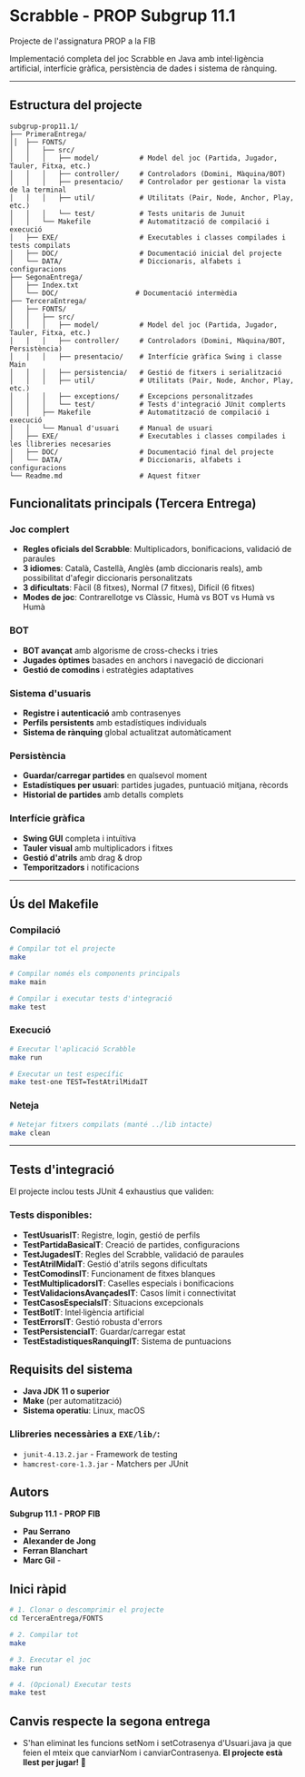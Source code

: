 #  Scrabble - PROP Subgrup 11.1

Projecte de l'assignatura PROP a la FIB

Implementació completa del joc Scrabble en Java amb intel·ligència artificial, interfície gràfica, persistència de dades i sistema de rànquing.

---

##  Estructura del projecte

```
subgrup-prop11.1/
├── PrimeraEntrega/
││  ├── FONTS/
│   │   ├── src/
│   │   │   ├── model/          # Model del joc (Partida, Jugador, Tauler, Fitxa, etc.)
│   │   │   ├── controller/     # Controladors (Domini, Màquina/BOT)
│   │   │   ├── presentacio/    # Controlador per gestionar la vista de la terminal
│   │   │   ├── util/           # Utilitats (Pair, Node, Anchor, Play, etc.)
│   │   │   └── test/           # Tests unitaris de Junuit
│   │   └── Makefile            # Automatització de compilació i execució
│   ├── EXE/                    # Executables i classes compilades i tests compilats
│   ├── DOC/                    # Documentació inicial del projecte
│   └── DATA/                   # Diccionaris, alfabets i configuracions
├── SegonaEntrega/
│   ├── Index.txt
│   └── DOC/                   # Documentació intermèdia
├── TerceraEntrega/
│   ├── FONTS/
│   │   ├── src/
│   │   │   ├── model/          # Model del joc (Partida, Jugador, Tauler, Fitxa, etc.)
│   │   │   ├── controller/     # Controladors (Domini, Màquina/BOT, Persistència)
│   │   │   ├── presentacio/    # Interfície gràfica Swing i classe Main
│   │   │   ├── persistencia/   # Gestió de fitxers i serialització
│   │   │   ├── util/           # Utilitats (Pair, Node, Anchor, Play, etc.)
│   │   │   ├── exceptions/     # Excepcions personalitzades
│   │   │   └── test/           # Tests d'integració JUnit complerts
│   │   ├── Makefile            # Automatització de compilació i execució
│   │   └── Manual d'usuari     # Manual de usuari
│   ├── EXE/                    # Executables i classes compilades i les llibreries necesaries
│   ├── DOC/                    # Documentació final del projecte
│   └── DATA/                   # Diccionaris, alfabets i configuracions
└── Readme.md                   # Aquest fitxer
```



##  Funcionalitats principals (Tercera Entrega)

###  **Joc complert**
- **Regles oficials del Scrabble**: Multiplicadors, bonificacions, validació de paraules
- **3 idiomes**: Català, Castellà, Anglès (amb diccionaris reals), amb possibilitat d'afegir diccionaris personalitzats
- **3 dificultats**: Fàcil (8 fitxes), Normal (7 fitxes), Difícil (6 fitxes)
- **Modes de joc**: Contrarellotge vs Clàssic, Humà vs BOT vs Humà vs Humà

###  **BOT**
- **BOT avançat** amb algorisme de cross-checks i tries
- **Jugades òptimes** basades en anchors i navegació de diccionari
- **Gestió de comodins** i estratègies adaptatives

###  **Sistema d'usuaris**
- **Registre i autenticació** amb contrasenyes
- **Perfils persistents** amb estadístiques individuals
- **Sistema de rànquing** global actualitzat automàticament

###  **Persistència**
- **Guardar/carregar partides** en qualsevol moment
- **Estadístiques per usuari**: partides jugades, puntuació mitjana, rècords
- **Historial de partides** amb detalls complets

###  **Interfície gràfica**
- **Swing GUI** completa i intuïtiva
- **Tauler visual** amb multiplicadors i fitxes
- **Gestió d'atrils** amb drag & drop
- **Temporitzadors** i notificacions

---

##  Ús del Makefile

### **Compilació**
```bash
# Compilar tot el projecte
make

# Compilar només els components principals
make main

# Compilar i executar tests d'integració
make test
```

### **Execució**
```bash
# Executar l'aplicació Scrabble
make run

# Executar un test específic
make test-one TEST=TestAtrilMidaIT
```

### **Neteja**
```bash
# Netejar fitxers compilats (manté ../lib intacte)
make clean
```

---

##  Tests d'integració

El projecte inclou tests JUnit 4 exhaustius que validen:

### **Tests disponibles:**
- **TestUsuarisIT**: Registre, login, gestió de perfils
- **TestPartidaBasicaIT**: Creació de partides, configuracions
- **TestJugadesIT**: Regles del Scrabble, validació de paraules
- **TestAtrilMidaIT**: Gestió d'atrils segons dificultats
- **TestComodinsIT**: Funcionament de fitxes blanques
- **TestMultiplicadorsIT**: Caselles especials i bonificacions
- **TestValidacionsAvançadesIT**: Casos límit i connectivitat
- **TestCasosEspecialsIT**: Situacions excepcionals
- **TestBotIT**: Intel·ligència artificial
- **TestErrorsIT**: Gestió robusta d'errors
- **TestPersistenciaIT**: Guardar/carregar estat
- **TestEstadistiquesRanquingIT**: Sistema de puntuacions


##  Requisits del sistema

- **Java JDK 11 o superior**
- **Make** (per automatització)
- **Sistema operatiu**: Linux, macOS


### **Llibreries necessàries a `EXE/lib/`:**
- `junit-4.13.2.jar` - Framework de testing
- `hamcrest-core-1.3.jar` - Matchers per JUnit


##  Autors

**Subgrup 11.1 - PROP FIB**

- **Pau Serrano** 
- **Alexander de Jong** 
- **Ferran Blanchart** 
- **Marc Gil** -



##  Inici ràpid

```bash
# 1. Clonar o descomprimir el projecte
cd TerceraEntrega/FONTS

# 2. Compilar tot
make

# 3. Executar el joc
make run

# 4. (Opcional) Executar tests
make test
```
## Canvis respecte la segona entrega
- S'han eliminat les funcions setNom i setCotrasenya d'Usuari.java ja que feien el mteix que canviarNom i canviarContrasenya.
**El projecte està llest per jugar! 🎯**